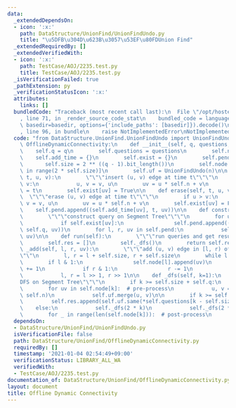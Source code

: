 ```yaml
---
data:
  _extendedDependsOn:
  - icon: ':x:'
    path: DataStructure/UnionFind/UnionFindUndo.py
    title: "\u5DFB\u304D\u623B\u3057\u53EF\u80FDUnion Find"
  _extendedRequiredBy: []
  _extendedVerifiedWith:
  - icon: ':x:'
    path: TestCase/AOJ/2235.test.py
    title: TestCase/AOJ/2235.test.py
  _isVerificationFailed: true
  _pathExtension: py
  _verificationStatusIcon: ':x:'
  attributes:
    links: []
  bundledCode: "Traceback (most recent call last):\n  File \"/opt/hostedtoolcache/Python/3.9.1/x64/lib/python3.9/site-packages/onlinejudge_verify/documentation/build.py\"\
    , line 71, in _render_source_code_stat\n    bundled_code = language.bundle(stat.path,\
    \ basedir=basedir, options={'include_paths': [basedir]}).decode()\n  File \"/opt/hostedtoolcache/Python/3.9.1/x64/lib/python3.9/site-packages/onlinejudge_verify/languages/python.py\"\
    , line 96, in bundle\n    raise NotImplementedError\nNotImplementedError\n"
  code: "from DataStructure.UnionFind.UnionFindUndo import UnionFindUndo\n\n\nclass\
    \ OfflineDynamicConnectivity:\n    def __init__(self, q, questions, n):\n    \
    \    self.q = q\n        self.questions = questions\n        self.n = n\n    \
    \    self.add_time = {}\n        self.exist = {}\n        self.pend = []\n\n \
    \       self.size = 2 ** ((q - 1).bit_length())\n        self.node = [[] for _\
    \ in range(2 * self.size)]\n        self.uf = UnionFindUndo(n)\n\n    def insert(self,\
    \ t, u, v):\n        \"\"\"insert (u, v) edge at time t\"\"\"\n        if u >\
    \ v:\n            u, v = v, u\n        uv = u * self.n + v\n        self.add_time[uv]\
    \ = t\n        self.exist[uv] = True\n\n    def erase(self, t, u, v):\n      \
    \  \"\"\"erase (u, v) edge at time t\"\"\"\n        if u > v:\n            u,\
    \ v = v, u\n        uv = u * self.n + v\n        self.exist[uv] = False\n    \
    \    self.pend.append((self.add_time[uv], t, uv))\n\n    def construct(self):\n\
    \        \"\"\"construct query on Segment Tree\"\"\"\n        for uv in self.exist:\n\
    \            if self.exist[uv]:\n                self.pend.append((self.add_time[uv],\
    \ self.q, uv))\n        for l, r, uv in self.pend:\n            self._add(l, r,\
    \ uv)\n\n    def run(self):\n        \"\"\"run queries and get results\"\"\"\n\
    \        self.res = []\n        self._dfs()\n        return self.res\n\n    def\
    \ _add(self, l, r, uv):\n        \"\"\"add (u, v) edge in [l, r) of Segment Tree\"\
    \"\"\n        l, r = l + self.size, r + self.size\n        while l < r:\n    \
    \        if l & 1:\n                self.node[l].append(uv)\n                l\
    \ += 1\n            if r & 1:\n                r -= 1\n                self.node[r].append(uv)\n\
    \            l, r = l >> 1, r >> 1\n\n    def _dfs(self, k=1):\n        \"\"\"\
    DFS on Segment Tree\"\"\"\n        if k >= self.size + self.q:\n            return\n\
    \        for uv in self.node[k]:  # pre-process\n            u, v = divmod(uv,\
    \ self.n)\n            self.uf.merge(u, v)\n\n        if k >= self.size:\n   \
    \         self.res.append(self.uf.same(*self.questions[k - self.size]))\n    \
    \    else:\n            self._dfs(2 * k)\n            self._dfs(2 * k + 1)\n\n\
    \        for _ in range(len(self.node[k])):  # post-process\n            self.uf.undo()\n"
  dependsOn:
  - DataStructure/UnionFind/UnionFindUndo.py
  isVerificationFile: false
  path: DataStructure/UnionFind/OfflineDynamicConnectivity.py
  requiredBy: []
  timestamp: '2021-01-04 02:54:49+09:00'
  verificationStatus: LIBRARY_ALL_WA
  verifiedWith:
  - TestCase/AOJ/2235.test.py
documentation_of: DataStructure/UnionFind/OfflineDynamicConnectivity.py
layout: document
title: Offline Dynamic Connectivity
---
```

